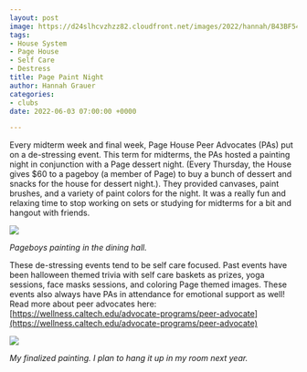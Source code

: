 ```yaml
---
layout: post
image: https://d24slhcvzhzz82.cloudfront.net/images/2022/hannah/B43BF543-DDA8-49DD-A9BB-9C1084A6E2B1_1_105_c.jpeg
tags:
- House System
- Page House
- Self Care
- Destress
title: Page Paint Night
author: Hannah Grauer
categories:
- clubs
date: 2022-06-03 07:00:00 +0000

---
```

Every midterm week and final week, Page House Peer Advocates (PAs) put on a de-stressing event. This term for midterms, the PAs hosted a painting night in conjunction with a Page dessert night. (Every Thursday, the House gives $60 to a pageboy (a member of Page) to buy a bunch of dessert and snacks for the house for dessert night.). They provided canvases, paint brushes, and a variety of paint colors for the night. It was a really fun and relaxing time to stop working on sets or studying for midterms for a bit and hangout with friends.

![](https://d24slhcvzhzz82.cloudfront.net/images/2022/hannah/B43BF543-DDA8-49DD-A9BB-9C1084A6E2B1_1_105_c.jpeg)

_Pageboys painting in the dining hall._

These de-stressing events tend to be self care focused. Past events have been halloween themed trivia with self care baskets as prizes, yoga sessions, face masks sessions, and coloring Page themed images. These events also always have PAs in attendance for emotional support as well! Read more about peer advocates here: [https://wellness.caltech.edu/advocate-programs/peer-advocate](https://wellness.caltech.edu/advocate-programs/peer-advocate)

  
![](https://d24slhcvzhzz82.cloudfront.net/images/2022/hannah/9AE7E59C-F2E9-4E69-90CA-2B06F5C25E58_1_105_c.jpeg)

_My finalized painting. I plan to hang it up in my room next year._